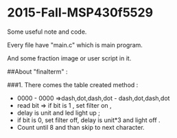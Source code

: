 # 2015-Fall-MSP430f5529
Some useful note and code.

Every file have "main.c" which is main program.

And some fraction image or user script in it.

##About "finalterm" : 

###1. There comes the table created method :
* 0000 - 0000 =>dash,dot,dash,dot - dash,dot,dash,dot
* read bit => if bit is 1 , set filter on , 
* delay is unit and led light up ; 
* if bit is 0, set filter off, delay is unit*3 and light off .
* Count until 8 and than skip to next character.